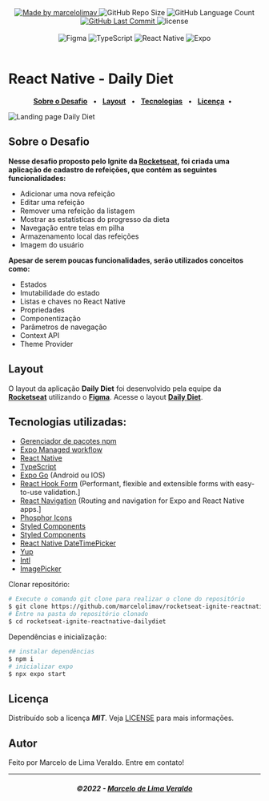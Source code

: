<div align="center">
   <a href="https://github.com/marcelolimav">
      <img alt="Made by marcelolimav" src="https://img.shields.io/badge/made%20by-marcelolimav-yellow">
   </a>
   <img alt="GitHub Repo Size" src="https://img.shields.io/github/repo-size/marcelolimav/rocketseat-ignite-reactnative-dailydiet">
   <img alt="GitHub Language Count" src="https://img.shields.io/github/languages/count/marcelolimav/rocketseat-ignite-reactnative-dailydiet">
   <a href="https://github.com/marcelolimav/rocketseat-ignite-reactnative-dailydiet/commits/main">
      <img alt="GitHub Last Commit" src="https://img.shields.io/github/last-commit/marcelolimav/rocketseat-ignite-reactnative-dailydiet">
   </a>
   <img alt="license" src="https://img.shields.io/github/license/marcelolimav/rocketseat-ignite-reactnative-dailydiet">
  
</div>

<br>

<div align="center">
  <a>
     <img alt="Figma" src="https://img.shields.io/badge/Figma-F24E1E?style=for-the-badge&logo=figma&logoColor=white"/>
     <img alt="TypeScript" src="https://img.shields.io/badge/typescript-%23007ACC.svg?style=for-the-badge&logo=typescript&logoColor=white"/>
     <img alt="React Native" src="https://img.shields.io/badge/react_native-%2320232a.svg?style=for-the-badge&logo=react&logoColor=%2361DAFB"/>
     <img alt="Expo" src="https://img.shields.io/badge/expo-1C1E24?style=for-the-badge&logo=expo&logoColor=#D04A37"/>

  </a>
</div>

<br>

# React Native - Daily Diet

<div align="center">

[**Sobre o Desafio**](#sobre-o-desafio) &nbsp;&nbsp;**•**&nbsp;&nbsp;
[**Layout**](#layout) &nbsp;&nbsp;**•**&nbsp;&nbsp;
[**Tecnologias**](#tecnologias) &nbsp;&nbsp;**•**&nbsp;&nbsp;
[**Licença**](#licença)&nbsp;&nbsp;**•**&nbsp;&nbsp;

</div>

<img src=".github/assets/landing.png" alt="Landing page Daily Diet" />
<br>

## Sobre o Desafio

**Nesse desafio proposto pelo Ignite da [**Rocketseat**](https://www.rocketseat.com.br/), foi criada uma aplicação de cadastro de refeições, que contém as seguintes funcionalidades:**

- Adicionar uma nova refeição
- Editar uma refeição
- Remover uma refeição da listagem
- Mostrar as estatísticas do progresso da dieta
- Navegação entre telas em pilha
- Armazenamento local das refeições
- Imagem do usuário

**Apesar de serem poucas funcionalidades, serão utilizados conceitos como:**

- Estados
- Imutabilidade do estado
- Listas e chaves no React Native
- Propriedades
- Componentização
- Parâmetros de navegação
- Context API
- Theme Provider

## Layout

O layout da aplicação **Daily Diet** foi desenvolvido pela equipe da [**Rocketseat**](https://www.rocketseat.com.br/) utilizando o [**Figma**](https://www.figma.com).
Acesse o layout [**Daily Diet**](https://www.figma.com/file/dZzJ6Nm8eMFfBs0R9jnbLK).

## Tecnologias utilizadas:

- [Gerenciador de pacotes npm](https://www.npmjs.com/)
- [Expo Managed workflow ](https://docs.expo.dev/)
- [React Native](https://reactnative.dev/)
- [TypeScript](https://www.typescriptlang.org/)
- [Expo Go](https://expo.dev/client) (Android ou IOS)
- [React Hook Form](https://react-hook-form.com/) (Performant, flexible and extensible forms with easy-to-use validation.]
- [React Navigation](https://reactnavigation.org/) (Routing and navigation for Expo and React Native apps.]
- [Phosphor Icons](https://phosphoricons.com/)
- [Styled Components](https://styled-components.com/)
- [Styled Components](https://styled-components.com/)
- [React Native DateTimePicker](https://github.com/react-native-datetimepicker/datetimepicker#readme)
- [Yup](https://github.com/jquense/yup)
- [Intl](https://github.com/andyearnshaw/Intl.js#readme)
- [ImagePicker](https://docs.expo.dev/versions/latest/sdk/imagepicker/)

Clonar repositório:

```bash
# Execute o comando git clone para realizar o clone do repositório
$ git clone https://github.com/marcelolimav/rocketseat-ignite-reactnative-dailydiet.git
# Entre na pasta do repositório clonado
$ cd rocketseat-ignite-reactnative-dailydiet
```

Dependências e inicialização:

```bash
## instalar dependências
$ npm i
# inicializar expo
$ npx expo start
```

## Licença

Distribuído sob a licença **_MIT_**. Veja [LICENSE](LICENSE) para mais informações.

## Autor

Feito por Marcelo de Lima Veraldo. Entre em contato!

---

<h5 align="center">
  &copy;2022 - <a href="https://github.com/marcelolimav/">Marcelo de Lima Veraldo</a>
</h5>
